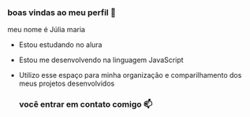 ### boas vindas ao meu perfil 💙

meu nome é Júlia maria 

- Estou estudando no alura
- Estou me desenvolvendo na linguagem JavaScript
- Utilizo esse espaço para minha organização e comparilhamento dos meus projetos desenvolvidos

  ### você entrar em contato comigo  📫
